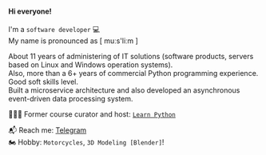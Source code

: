 #### Hi everyone!

I'm a `software developer` 💻<br>
My name is pronounced as [ muːs'liːm ]

About 11 years of administering of IT solutions (software products, servers based on Linux and Windows operation systems).<br>
Also, more than a 6+ years of commercial Python programming experience. Good soft skills level.<br>
Built a microservice architecture and also developed an asynchronous event-driven data processing system.<br>

👨🏻‍🎓 Former course curator and host: [`Learn Python`](https://learn.python.ru)

📬 Reach me: [Telegram](https://t.me/n05tr0m0)<br />
🏍 Hobby: `Motorcycles`, `3D Modeling [Blender]`!<br />
